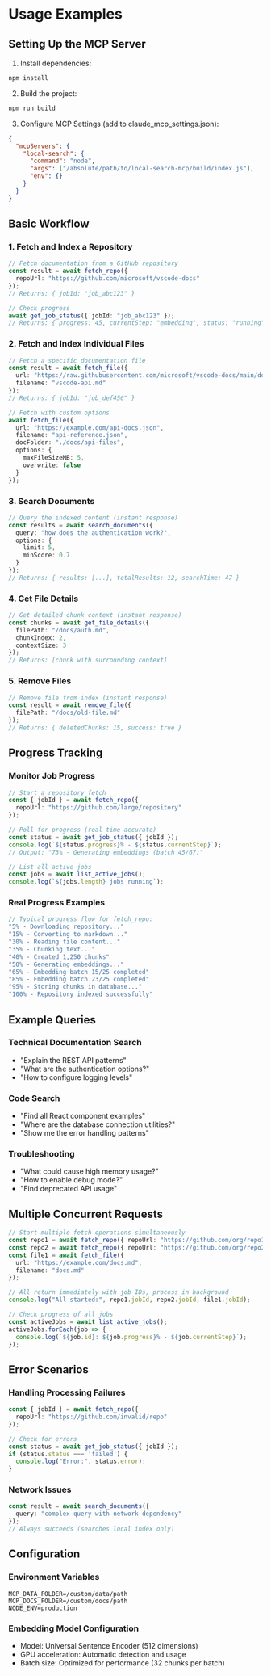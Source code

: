 # Usage Examples

## Setting Up the MCP Server

1. Install dependencies:
```bash
npm install
```

2. Build the project:
```bash
npm run build
```

3. Configure MCP Settings (add to claude_mcp_settings.json):
```json
{
  "mcpServers": {
    "local-search": {
      "command": "node",
      "args": ["/absolute/path/to/local-search-mcp/build/index.js"],
      "env": {}
    }
  }
}
```

## Basic Workflow

### 1. Fetch and Index a Repository
```typescript
// Fetch documentation from a GitHub repository
const result = await fetch_repo({
  repoUrl: "https://github.com/microsoft/vscode-docs"
});
// Returns: { jobId: "job_abc123" }

// Check progress
await get_job_status({ jobId: "job_abc123" });
// Returns: { progress: 45, currentStep: "embedding", status: "running" }
```

### 2. Fetch and Index Individual Files
```typescript
// Fetch a specific documentation file
const result = await fetch_file({
  url: "https://raw.githubusercontent.com/microsoft/vscode-docs/main/docs/api/vscode-api.md",
  filename: "vscode-api.md"
});
// Returns: { jobId: "job_def456" }

// Fetch with custom options
await fetch_file({
  url: "https://example.com/api-docs.json",
  filename: "api-reference.json",
  docFolder: "./docs/api-files",
  options: {
    maxFileSizeMB: 5,
    overwrite: false
  }
});
```

### 3. Search Documents
```typescript
// Query the indexed content (instant response)
const results = await search_documents({
  query: "how does the authentication work?",
  options: {
    limit: 5,
    minScore: 0.7
  }
});
// Returns: { results: [...], totalResults: 12, searchTime: 47 }
```

### 4. Get File Details
```typescript
// Get detailed chunk context (instant response)
const chunks = await get_file_details({
  filePath: "/docs/auth.md",
  chunkIndex: 2,
  contextSize: 3
});
// Returns: [chunk with surrounding context]
```

### 5. Remove Files
```typescript
// Remove file from index (instant response)
const result = await remove_file({
  filePath: "/docs/old-file.md"
});
// Returns: { deletedChunks: 15, success: true }
```

## Progress Tracking

### Monitor Job Progress
```typescript
// Start a repository fetch
const { jobId } = await fetch_repo({
  repoUrl: "https://github.com/large/repository"
});

// Poll for progress (real-time accurate)
const status = await get_job_status({ jobId });
console.log(`${status.progress}% - ${status.currentStep}`);
// Output: "73% - Generating embeddings (batch 45/67)"

// List all active jobs
const jobs = await list_active_jobs();
console.log(`${jobs.length} jobs running`);
```

### Real Progress Examples
```typescript
// Typical progress flow for fetch_repo:
"5% - Downloading repository..."
"15% - Converting to markdown..."  
"30% - Reading file content..."
"35% - Chunking text..."
"40% - Created 1,250 chunks"
"50% - Generating embeddings..."
"65% - Embedding batch 15/25 completed"
"85% - Embedding batch 23/25 completed"
"95% - Storing chunks in database..."
"100% - Repository indexed successfully"
```

## Example Queries

### Technical Documentation Search
- "Explain the REST API patterns"
- "What are the authentication options?"
- "How to configure logging levels"

### Code Search
- "Find all React component examples"
- "Where are the database connection utilities?"
- "Show me the error handling patterns"

### Troubleshooting
- "What could cause high memory usage?"
- "How to enable debug mode?"
- "Find deprecated API usage"

## Multiple Concurrent Requests

```typescript
// Start multiple fetch operations simultaneously
const repo1 = await fetch_repo({ repoUrl: "https://github.com/org/repo1" });
const repo2 = await fetch_repo({ repoUrl: "https://github.com/org/repo2" });
const file1 = await fetch_file({ 
  url: "https://example.com/docs.md", 
  filename: "docs.md" 
});

// All return immediately with job IDs, process in background
console.log("All started:", repo1.jobId, repo2.jobId, file1.jobId);

// Check progress of all jobs
const activeJobs = await list_active_jobs();
activeJobs.forEach(job => {
  console.log(`${job.id}: ${job.progress}% - ${job.currentStep}`);
});
```

## Error Scenarios

### Handling Processing Failures
```typescript
const { jobId } = await fetch_repo({
  repoUrl: "https://github.com/invalid/repo"
});

// Check for errors
const status = await get_job_status({ jobId });
if (status.status === 'failed') {
  console.log("Error:", status.error);
}
```

### Network Issues
```typescript
const result = await search_documents({
  query: "complex query with network dependency"
});
// Always succeeds (searches local index only)
```

## Configuration

### Environment Variables
```env
MCP_DATA_FOLDER=/custom/data/path
MCP_DOCS_FOLDER=/custom/docs/path
NODE_ENV=production
```

### Embedding Model Configuration
- Model: Universal Sentence Encoder (512 dimensions)
- GPU acceleration: Automatic detection and usage
- Batch size: Optimized for performance (32 chunks per batch)
